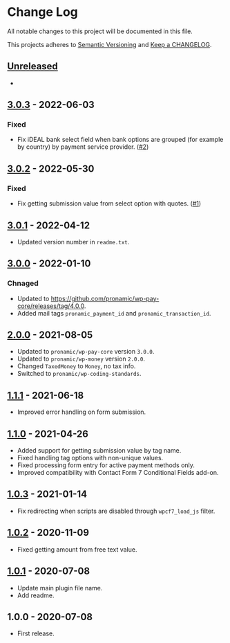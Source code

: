 # Change Log

All notable changes to this project will be documented in this file.

This projects adheres to [Semantic Versioning](http://semver.org/) and [Keep a CHANGELOG](http://keepachangelog.com/).

## [Unreleased][unreleased]
-

## [3.0.3] - 2022-06-03
### Fixed
- Fix iDEAL bank select field when bank options are grouped (for example by country) by payment service provider. ([#2](https://github.com/pronamic/wp-pronamic-pay-contact-form-7/issues/2))

## [3.0.2] - 2022-05-30
### Fixed
- Fix getting submission value from select option with quotes. ([#1](https://github.com/pronamic/wp-pronamic-pay-contact-form-7/issues/1))

## [3.0.1] - 2022-04-12
- Updated version number in `readme.txt`.

## [3.0.0] - 2022-01-10
### Chnaged
- Updated to https://github.com/pronamic/wp-pay-core/releases/tag/4.0.0.
- Added mail tags `pronamic_payment_id` and `pronamic_transaction_id`.

## [2.0.0] - 2021-08-05
- Updated to `pronamic/wp-pay-core`  version `3.0.0`.
- Updated to `pronamic/wp-money`  version `2.0.0`.
- Changed `TaxedMoney` to `Money`, no tax info.
- Switched to `pronamic/wp-coding-standards`.

## [1.1.1] - 2021-06-18
- Improved error handling on form submission.

## [1.1.0] - 2021-04-26
- Added support for getting submission value by tag name.
- Fixed handling tag options with non-unique values.
- Fixed processing form entry for active payment methods only.
- Improved compatibility with Contact Form 7 Conditional Fields add-on.

## [1.0.3] - 2021-01-14
- Fix redirecting when scripts are disabled through `wpcf7_load_js` filter.

## [1.0.2] - 2020-11-09
- Fixed getting amount from free text value.

## [1.0.1] - 2020-07-08
- Update main plugin file name.
- Add readme.

## 1.0.0 - 2020-07-08
- First release.

[unreleased]: https://github.com/wp-pay-extensions/contact-form-7/compare/3.0.3...HEAD
[3.0.3]: https://github.com/wp-pay-extensions/contact-form-7/compare/3.0.2...3.0.3
[3.0.2]: https://github.com/wp-pay-extensions/contact-form-7/compare/3.0.1...3.0.2
[3.0.1]: https://github.com/wp-pay-extensions/contact-form-7/compare/3.0.0...3.0.1
[3.0.0]: https://github.com/wp-pay-extensions/contact-form-7/compare/2.0.0...3.0.0
[2.0.0]: https://github.com/wp-pay-extensions/contact-form-7/compare/1.1.1...2.0.0
[1.1.1]: https://github.com/wp-pay-extensions/contact-form-7/compare/1.1.0...1.1.1
[1.1.0]: https://github.com/wp-pay-extensions/contact-form-7/compare/1.0.3...1.1.0
[1.0.3]: https://github.com/wp-pay-extensions/contact-form-7/compare/1.0.2...1.0.3
[1.0.2]: https://github.com/wp-pay-extensions/contact-form-7/compare/1.0.1...1.0.2
[1.0.1]: https://github.com/wp-pay-gateways/adyen/compare/1.0.0...1.0.1
